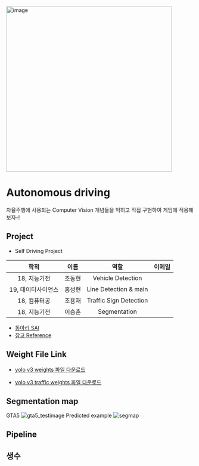 <img width="444" alt="image" src="https://user-images.githubusercontent.com/41141851/183022018-500167c9-0216-4f8f-a226-cbf42838c675.png">

# Autonomous driving
자율주행에 사용되는 Computer Vision 개념들을 익히고 직접 구현하여 게임에 적용해보자-!

## Project
- Self Driving Project

|       학적       |  이름 | 역할 | 이메일 
|:---------------:|:----:|:---:|:----:|
| 18, 지능기전      | 조동현 |Vehicle Detection|     |
| 19, 데이터사이언스  | 홍성현 |Line Detection & main|     |
| 18, 컴퓨터공      | 조용재 |Traffic Sign Detection|     |
| 18, 지능기전      | 이승훈 |Segmentation|     |


- [동아리 SAI](https://github.com/sju-coml/SAI)
- [참고 Reference](https://github.com/ndrplz/self-driving-car)

## Weight File Link

- [yolo v3 weights 파일 다운로드](https://drive.google.com/file/d/13qCKjV1kQ0k0kKwAPc3p23Gr2_GNnxNT/view?usp=sharing)

- [yolo v3 traffic weights 파일 다운로드](https://drive.google.com/file/d/1oo4mZyFXBGF6t5lu4K3RTNBjrJ80hZ1x/view?usp=sharing) 

## Segmentation map
GTA5
![gta5_testimage](https://user-images.githubusercontent.com/81370648/183109696-87f46a09-c46e-4438-9c98-ea9b1e4abfed.png)
Predicted example
![segmap](https://user-images.githubusercontent.com/81370648/183110398-556add8f-0816-4cbb-a712-fde88e23a7e0.png)

## Pipeline

## 생수
